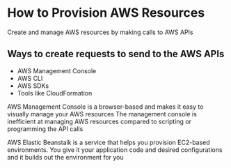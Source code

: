 # How to Provision AWS Resources
Create and manage AWS resources by making calls to AWS APIs


## Ways to create requests to send to the AWS APIs
- AWS Management Console
- AWS CLI
- AWS SDKs
- Tools like CloudFormation

AWS Management Console is a browser-based and makes it easy to visually manage your AWS resources
The management console is inefficient at managing AWS resources compared to scripting or programming the API calls

AWS Elastic Beanstalk is a service that helps you provision EC2-based environments. You give it your application code and desired configurations and it builds out the environment for you
